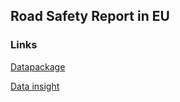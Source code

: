 ## Road Safety Report in EU

### Links

[Datapackage](datapackage.json)

[Data insight](https://datastudio.google.com/reporting/796ed22b-986d-467f-a87b-29ba354292bb)
